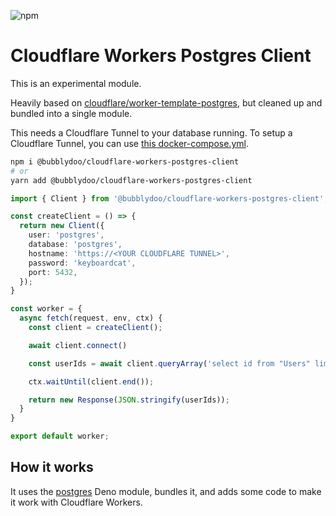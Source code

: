 ![npm](https://img.shields.io/npm/v/@bubblydoo/cloudflare-workers-postgres-client)

# Cloudflare Workers Postgres Client

This is an experimental module.

Heavily based on [cloudflare/worker-template-postgres](https://github.com/cloudflare/worker-template-postgres), but cleaned up and bundled into a single module.

This needs a Cloudflare Tunnel to your database running. To setup a Cloudflare Tunnel, you can use [this docker-compose.yml](https://github.com/bubblydoo/cloudflare-tunnel-postgres-docker-compose/blob/main/docker-compose.yml).

```bash
npm i @bubblydoo/cloudflare-workers-postgres-client
# or
yarn add @bubblydoo/cloudflare-workers-postgres-client
```

```ts
import { Client } from '@bubblydoo/cloudflare-workers-postgres-client';

const createClient = () => {
  return new Client({
    user: 'postgres',
    database: 'postgres',
    hostname: 'https://<YOUR CLOUDFLARE TUNNEL>',
    password: 'keyboardcat',
    port: 5432,
  });
}

const worker = {
  async fetch(request, env, ctx) {
    const client = createClient();

    await client.connect()

    const userIds = await client.queryArray('select id from "Users" limit 10');

    ctx.waitUntil(client.end());

    return new Response(JSON.stringify(userIds));
  }
}

export default worker;
```

## How it works

It uses the [postgres](https://deno.land/x/postgres@v0.16.1) Deno module, bundles it, and adds some code to make it work with Cloudflare Workers.
